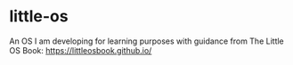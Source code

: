 # little-os
An OS I am developing for learning purposes with guidance from The Little OS Book: https://littleosbook.github.io/
